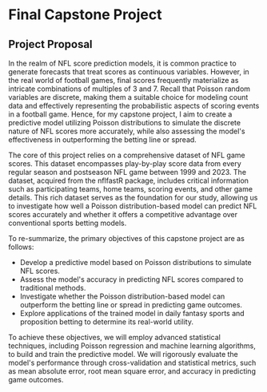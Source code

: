 # Final Capstone Project

## Project Proposal
In the realm of NFL score prediction models, it is common practice to generate forecasts that treat scores as continuous variables. However, in the real world of football games, final scores frequently materialize as intricate combinations of multiples of 3 and 7. Recall that Poisson random variables are discrete, making them a suitable choice for modeling count data and effectively representing the probabilistic aspects of scoring events in a football game. Hence, for my capstone project, I aim to create a predictive model utilizing Poisson distributions to simulate the discrete nature of NFL scores more accurately, while also assessing the model's effectiveness in outperforming the betting line or spread.

The core of this project relies on a comprehensive dataset of NFL game scores. This dataset encompasses play-by-play score data from every regular season and postseason NFL game between 1999 and 2023. The dataset, acquired from the nflfastR package, includes critical information such as participating teams, home teams, scoring events, and other game details. This rich dataset serves as the foundation for our study, allowing us to investigate how well a Poisson distribution-based model can predict NFL scores accurately and whether it offers a competitive advantage over conventional sports betting models.

To re-summarize, the primary objectives of this capstone project are as follows:
* Develop a predictive model based on Poisson distributions to simulate NFL scores.
*	Assess the model's accuracy in predicting NFL scores compared to traditional methods.
*	Investigate whether the Poisson distribution-based model can outperform the betting line or spread in predicting game outcomes.
*	Explore applications of the trained model in daily fantasy sports and proposition betting to determine its real-world utility.

To achieve these objectives, we will employ advanced statistical techniques, including Poisson regression and machine learning algorithms, to build and train the predictive model. We will rigorously evaluate the model's performance through cross-validation and statistical metrics, such as mean absolute error, root mean square error, and accuracy in predicting game outcomes.
